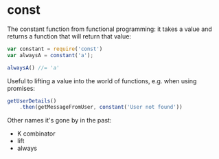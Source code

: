 # const

The constant function from functional programming: it takes a value and returns a function that will return that value:

```javascript
var constant = require('const')
var alwaysA = constant('a');

alwaysA() //= 'a'
```

Useful to lifting a value into the world of functions, e.g. when using promises:
```javascript
getUserDetails()
	.then(getMessageFromUser, constant('User not found'))
```

Other names it's gone by in the past:

* K combinator
* lift
* always

